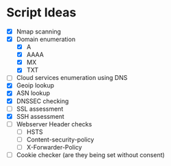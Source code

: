 # Script Ideas
- [x] Nmap scanning
- [x] Domain enumeration
	- [x] A
	- [x] AAAA
	- [x] MX
	- [x] TXT
- [ ] Cloud services enumeration using DNS
- [x] Geoip lookup
- [x] ASN lookup
- [x] DNSSEC checking
- [ ] SSL assessment
- [x] SSH assessment
- [ ] Webserver Header checks
	- [ ] HSTS
	- [ ] Content-security-policy
	- [ ] X-Forwarder-Policy
- [ ] Cookie checker (are they being set without consent)
